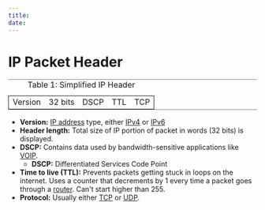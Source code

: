 ```yaml
---
title: 
date: 
---
```


# IP Packet Header

<table border="2" cellspacing="0" cellpadding="6" rules="groups" frame="hsides">
<caption class="t-above"><span class="table-number">Table 1:</span> Simplified IP Header</caption>

<colgroup>
<col  class="org-left" />

<col  class="org-left" />

<col  class="org-left" />

<col  class="org-left" />

<col  class="org-left" />
</colgroup>
<tbody>
<tr>
<td class="org-left">Version</td>
<td class="org-left">32 bits</td>
<td class="org-left">DSCP</td>
<td class="org-left">TTL</td>
<td class="org-left">TCP</td>
</tr>
</tbody>
</table>

-   **Version:** [IP address](20201010180322-ip-address.md) type, either [IPv4](20201021124014-ipv4.md) or [IPv6](20201021124026-ipv6.md)
-   **Header length:** Total size of IP portion of packet in words (32 bits) is displayed.
-   **DSCP:** Contains data used by bandwidth-sensitive applications like [VOIP](20201021125745-voip.md).
    -   **DSCP:** Differentiated Services Code Point
-   **Time to live (TTL):** Prevents packets getting stuck in loops on the internet. Uses a counter that decrements by 1 every time a packet goes through a [router](20201010180851-router.md). Can't start higher than 255.
-   **Protocol:** Usually either [TCP](20201010181222-tcp.md) or [UDP](20201011173654-udp.md).

